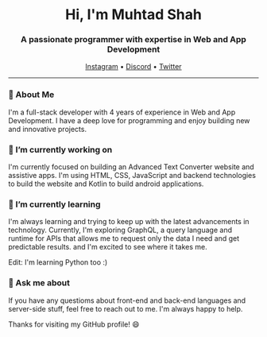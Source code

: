

<h1 align="center">Hi, I'm Muhtad Shah</h1>

<h3 align="center">A passionate programmer with expertise in Web and App Development </h3>

<p align="center">
  <a href="https://www.instagram.com/muhtadshah77/">Instagram</a> •
  <a href="">Discord</a> •
  <a href="https://twitter.com/RandomThinks4">Twitter</a>
</p>

---

### 🚀 About Me

I'm a full-stack developer with 4 years of experience in Web and App Development. I have a deep love for programming and enjoy building new and innovative projects.

### 🔭 I’m currently working on

I'm currently focused on building an Advanced Text Converter website and assistive apps. I'm using HTML, CSS, JavaScript and backend technologies to build the website and Kotlin to build android applications.

### 🌱 I’m currently learning

I'm always learning and trying to keep up with the latest advancements in technology. Currently, I'm exploring GraphQL, a query language and runtime for APIs that allows me to request only the data I need and get predictable results. and I'm excited to see where it takes me.

Edit: I'm learning Python too :)

### 💬 Ask me about

If you have any questioms about front-end and back-end languages and server-side stuff, feel free to reach out to me. I'm always happy to help.


Thanks for visiting my GitHub profile! 😄

